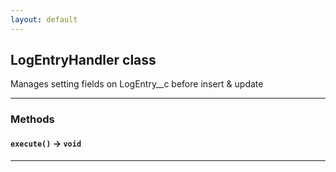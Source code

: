 ```yaml
---
layout: default
---
```

## LogEntryHandler class

Manages setting fields on LogEntry__c before insert & update

---
### Methods
#### `execute()` → `void`
---
